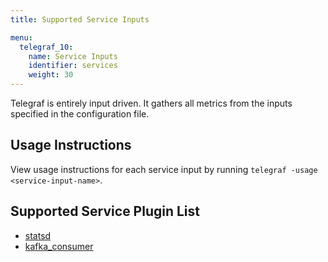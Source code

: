 ```yaml
---
title: Supported Service Inputs

menu:
  telegraf_10:
    name: Service Inputs
    identifier: services
    weight: 30
---
```


Telegraf is entirely input driven. It gathers all metrics from the inputs specified in the configuration file.

## Usage Instructions

View usage instructions for each service input by running `telegraf -usage <service-input-name>`.

## Supported Service Plugin List

* [statsd](https://github.com/influxdb/telegraf/tree/master/plugins/inputs/statsd)
* [kafka_consumer](https://github.com/influxdb/telegraf/tree/master/plugins/inputs/kafka_consumer)
